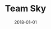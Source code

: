 ---
layout: site
title: "Team Sky"
date: 2018-01-01
categories: [community]
version: 5.0.2
major: 5
minor: 0
patch: 2
slug: team-sky
link: https://www.teamsky.com/
permalink: /sites/:slug
---